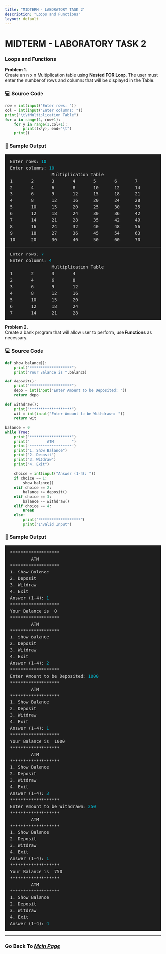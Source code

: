 ```yaml
---
title: "MIDTERM - LABORATORY TASK 2"
description: "Loops and Functions"
layout: default
---
```


# MIDTERM - LABORATORY TASK 2
### Loops and Functions

**Problem 1.**  
Create an n x n Multiplication table using **Nested FOR Loop**. The user must enter the number of rows and columns that will be displayed in the Table.

### 💻 Source Code
```python
row = int(input("Enter rows: "))  
col = int(input("Enter columns: "))  
print("\t\tMultiplication Table")  
for x in range(1, row+1):  
    for y in range(1,col+1):  
        print((x*y), end="\t")  
    print()
```
  
### 🧾 Sample Output
<div style="background-color:#1e1e1e; color:#dcdcdc; border:1px solid #333; padding:12px 15px; font-family:'Courier New', monospace; font-size:14px; line-height:1.5; overflow-y:auto;">
<pre style="margin:0; white-space:pre;">Enter rows: <span style="color:#00bcd4;">10</span>
Enter columns: <span style="color:#00bcd4;">10</span>
                Multiplication Table
1       2       3       4       5       6       7       8       9       10
2       4       6       8       10      12      14      16      18      20
3       6       9       12      15      18      21      24      27      30
4       8       12      16      20      24      28      32      36      40
5       10      15      20      25      30      35      40      45      50
6       12      18      24      30      36      42      48      54      60
7       14      21      28      35      42      49      56      63      70
8       16      24      32      40      48      56      64      72      80
9       18      27      36      45      54      63      72      81      90
10      20      30      40      50      60      70      80      90      100
</code></pre>
  </div>

<div style="background-color:#1e1e1e; color:#dcdcdc; border:1px solid #333; padding:12px 15px; font-family:'Courier New', monospace; font-size:14px; line-height:1.5; overflow-y:auto;">
<pre style="margin:0; white-space:pre;">Enter rows: <span style="color:#00bcd4;">7</span>
Enter columns: <span style="color:#00bcd4;">4</span>
                Multiplication Table
1       2       3       4
2       4       6       8
3       6       9       12
4       8       12      16
5       10      15      20
6       12      18      24
7       14      21      28
</code></pre>
  </div>
  
**Problem 2.**  
Create a bank program that will allow user to perform, use **Functions** as necessary.

### 💻 Source Code
```python
def show_balance():
    print("*******************")
    print("Your Balance is ",balance)
    
def deposit():
    print("*******************")
    depo = int(input("Enter Amount to be Deposited: "))
    return depo 
    
def withdraw():
    print("*******************")
    wit = int(input("Enter Amount to be Withdrawn: "))
    return wit  
    
balance = 0
while True:
    print("*******************")
    print("        ATM        ")
    print("*******************")
    print("1. Show Balance")
    print("2. Deposit")
    print("3. Witdraw")
    print("4. Exit")
    
    choice = int(input("Answer (1-4): "))
    if choice == 1:
        show_balance()
    elif choice == 2:
        balance += deposit()
    elif choice == 3:
        balance -= withdraw()
    elif choice == 4:
        break
    else:
        print("*******************")
        print("Invalid Input")

```
  
### 🧾 Sample Output
<div style="background-color:#1e1e1e; color:#dcdcdc; border:1px solid #333; padding:12px 15px; font-family:'Courier New', monospace; font-size:14px; line-height:1.5; overflow-y:auto;">
<pre style="margin:0; white-space:pre;">*******************
        ATM        
*******************
1. Show Balance
2. Deposit
3. Witdraw
4. Exit
Answer (1-4): <span style="color:#00bcd4;">1</span>
*******************
Your Balance is  0
*******************
        ATM        
*******************
1. Show Balance
2. Deposit
3. Witdraw
4. Exit
Answer (1-4): <span style="color:#00bcd4;">2</span>
*******************
Enter Amount to be Deposited: <span style="color:#00bcd4;">1000</span>
*******************
        ATM        
*******************
1. Show Balance
2. Deposit
3. Witdraw
4. Exit
Answer (1-4): <span style="color:#00bcd4;">1</span>
*******************
Your Balance is  1000
*******************
        ATM        
*******************
1. Show Balance
2. Deposit
3. Witdraw
4. Exit
Answer (1-4): <span style="color:#00bcd4;">3</span>
*******************
Enter Amount to be Withdrawn: <span style="color:#00bcd4;">250</span>
*******************
        ATM        
*******************
1. Show Balance
2. Deposit
3. Witdraw
4. Exit
Answer (1-4): <span style="color:#00bcd4;">1</span>
*******************
Your Balance is  750
*******************
        ATM        
*******************
1. Show Balance
2. Deposit
3. Witdraw
4. Exit
Answer (1-4): <span style="color:#00bcd4;">4</span>
</code></pre>
  </div>

---  

### Go Back To [*Main Page*](https://noeljustine.github.io/7OOP-PORTFOLIO/)
